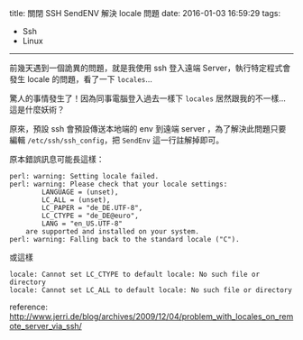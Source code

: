 title: 關閉 SSH SendENV 解決 locale 問題
date: 2016-01-03 16:59:29
tags:
  - Ssh
  - Linux
---

前幾天遇到一個詭異的問題，就是我使用 ssh 登入遠端 Server，執行特定程式會發生 locale 的問題，看了一下 `locales`...

驚人的事情發生了！因為同事電腦登入過去一樣下 `locales` 居然跟我的不一樣...這是什麼妖術？

原來，預設 ssh 會預設傳送本地端的 env 到遠端 server ，為了解決此問題只要編輯 `/etc/ssh/ssh_config`，把 `SendEnv` 這一行註解掉即可。

原本錯誤訊息可能長這樣：
```
perl: warning: Setting locale failed.
perl: warning: Please check that your locale settings:
        LANGUAGE = (unset),
        LC_ALL = (unset),
        LC_PAPER = "de_DE.UTF-8",
        LC_CTYPE = "de_DE@euro",
        LANG = "en_US.UTF-8"
    are supported and installed on your system.
perl: warning: Falling back to the standard locale ("C").
```

或這樣
```
locale: Cannot set LC_CTYPE to default locale: No such file or directory
locale: Cannot set LC_ALL to default locale: No such file or directory
```

reference: http://www.jerri.de/blog/archives/2009/12/04/problem_with_locales_on_remote_server_via_ssh/

